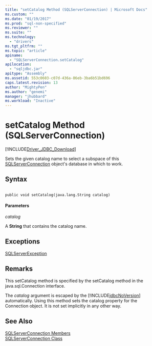 ```yaml
---
title: "setCatalog Method (SQLServerConnection) | Microsoft Docs"
ms.custom: ""
ms.date: "01/19/2017"
ms.prod: "sql-non-specified"
ms.reviewer: ""
ms.suite: ""
ms.technology: 
  - "drivers"
ms.tgt_pltfrm: ""
ms.topic: "article"
apiname: 
  - "SQLServerConnection.setCatalog"
apilocation: 
  - "sqljdbc.jar"
apitype: "Assembly"
ms.assetid: 553c0603-c07d-436a-86eb-3ba6b51bd696
caps.latest.revision: 13
author: "MightyPen"
ms.author: "genemi"
manager: "jhubbard"
ms.workload: "Inactive"
---
```

# setCatalog Method (SQLServerConnection)
[!INCLUDE[Driver_JDBC_Download](../../../includes/driver_jdbc_download.md)]

  Sets the given catalog name to select a subspace of this [SQLServerConnection](../../../connect/jdbc/reference/sqlserverconnection-class.md) object's database in which to work.  
  
## Syntax  
  
```  
  
public void setCatalog(java.lang.String catalog)  
```  
  
#### Parameters  
 *catalog*  
  
 A **String** that contains the catalog name.  
  
## Exceptions  
 [SQLServerException](../../../connect/jdbc/reference/sqlserverexception-class.md)  
  
## Remarks  
 This setCatalog method is specified by the setCatalog method in the java.sql.Connection interface.  
  
 The *catalog* argument is escaped by the [!INCLUDE[jdbcNoVersion](../../../includes/jdbcnoversion_md.md)] automatically. Using this method sets the catalog property for the Connection object. It is not set implicitly in any other way.  
  
## See Also  
 [SQLServerConnection Members](../../../connect/jdbc/reference/sqlserverconnection-members.md)   
 [SQLServerConnection Class](../../../connect/jdbc/reference/sqlserverconnection-class.md)  
  
  
